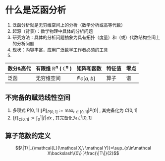 # 什么是泛函分析
1. 泛函分析就是无穷维空间上的分析（数学分析或高等代数）
2. 起源（背景）：数学物理中具体的分析问题
3. 研究方法：具体的分析问题抽象为具有拓扑（度量）和（或）代数结构空间上的分析问题
4. 现状：内容丰富，应用广泛数学工作者必须的工具
5. 
 | 数分&高代 | 有限维 $\mathbb{R}^n$ ( $\mathbb C^n$ ) | 矩阵和函数   | 特征值 | 零点 |
 | --------- | --------------------------------------- | ------------ | ------ | ---- |
 | 泛函      | 无穷维空间                              | $l^p c[a,b]$ | 算子   | 谱   |
## 不完备的赋范线性空间
 1. 多项式 $P[0,1]$ $\|P\|_{P[0,1]}:=\max_{t\in[0,1]}{| P(t)|}$ , 其完备化为 $C[0,1]$ 
 2. $\|f\|_{C[0,1]}:=\int^1_{0}|f|\, dx$ , 其完备化为 $L^1[0,1]$ 
## 算子范数的定义
$$\|T\|_{\mathcal{L}(\mathcal X,\ \mathcal Y)}=\sup_{x\in\mathcal X\backslash\{0\} }\frac{\|T\|}{2}$$